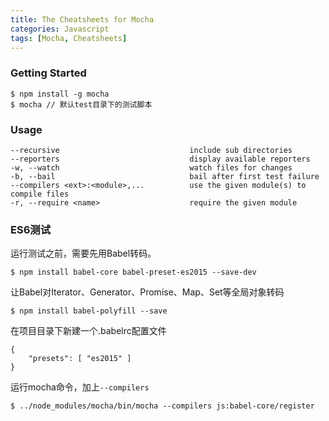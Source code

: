 ```yaml
---
title: The Cheatsheets for Mocha
categories: Javascript
tags: [Mocha, Cheatsheets]
---
```


### Getting Started

    $ npm install -g mocha
    $ mocha // 默认test目录下的测试脚本


### Usage

    --recursive                             include sub directories
    --reporters                             display available reporters
    -w, --watch                             watch files for changes
    -b, --bail                              bail after first test failure
    --compilers <ext>:<module>,...          use the given module(s) to compile files
    -r, --require <name>                    require the given module

### ES6测试

运行测试之前，需要先用Babel转码。

	$ npm install babel-core babel-preset-es2015 --save-dev

让Babel对Iterator、Generator、Promise、Map、Set等全局对象转码

	$ npm install babel-polyfill --save

在项目目录下新建一个.babelrc配置文件

	{
		"presets": [ "es2015" ]
	}


运行mocha命令，加上`--compilers`

	$ ../node_modules/mocha/bin/mocha --compilers js:babel-core/register
